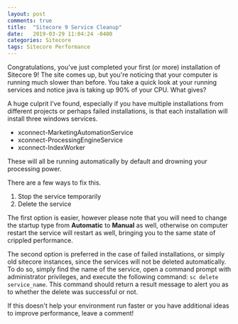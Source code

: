 ```yaml
---
layout: post
comments: true
title:  "Sitecore 9 Service Cleanup"
date:   2019-03-29 11:04:24 -0400
categories: Sitecore
tags: Sitecore Performance
---
```

Congratulations, you've just completed your first (or more) installation of Sitecore 9! The site comes up, but you're noticing that your computer is running much slower than before. You take a quick look at your running services and notice java is taking up 90% of your CPU. What gives?

A huge culprit I've found, especially if you have multiple installations from different projects or perhaps failed installations, is that each installation will install three windows services.
- xconnect-MarketingAutomationService
- xconnect-ProcessingEngineService
- xconnect-IndexWorker

These will all be running automatically by default and drowning your processing power.

There are a few ways to fix this.
  1. Stop the service temporarily
  2. Delete the service

The first option is easier, however please note that you will need to change the startup type from **Automatic** to **Manual** as well, otherwise on computer restart the service will restart as well, bringing you to the same state of crippled performance.

The second option is preferred in the case of failed installations, or simply old sitecore instances, since the services will not be deleted automatically. To do so, simply find the name of the service, open a command prompt with administrator privileges, and execute the following command: `sc delete service_name`. This command should return a result message to alert you as to whether the delete was successful or not.

If this doesn't help your environment run faster or you have additional ideas to improve performance, leave a comment!